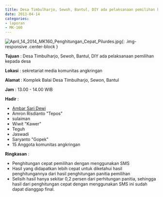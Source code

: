 ```yaml
---
title: Desa Timbulharjo, Sewoh, Bantul, DIY ada pelaksanaan pemilihan kepada desa
date: 2013-04-14
categories:
- laporan
- MK-160
---
```


![April_14_2014_MK160_Penghitungan_Cepat_Pilurdes.jpg](/uploads/April_14_2014_MK160_Penghitungan_Cepat_Pilurdes.jpg){: .img-responsive .center-block }

**Tujuan** : Desa Timbulharjo, Sewoh, Bantul, DIY ada pelaksanaan pemilihan kepada desa

**Lokasi** : sekretariat media komunitas angkringan 

**Alamat** : Komplek Balai Desa Timbulharjo, Sewon, Bantul 

**Jam** : 13.00 - 14.00 WIB 

**Hadir** :
* [Ambar Sari Dewi](http://wiki.ciptamedia.org/wiki/Ambar_Sari_Dewi)
* Amron Risdianto "Tepos"
* sulaiman
* Wiwit "Kawer"
* Teguh
* Jaswadi
* Saryanto "Gopek"
* 15 Anggota komunitas angkringan

**Ringkasan** :
* Penghitungan cepat pemilihan dengan menggunakan SMS
* Hasil yang didapatkan lebih cepat untuk diketahui hasil penghitungannya dari hasil penghitungan panitia pemilihan
* Selisih hasil hanya sekitar 0,2 persen dari perhitungan panitia, sehingga hasil dari penghitungan cepat dengan menggunakan SMS ini sudah dapat dianggap final.
